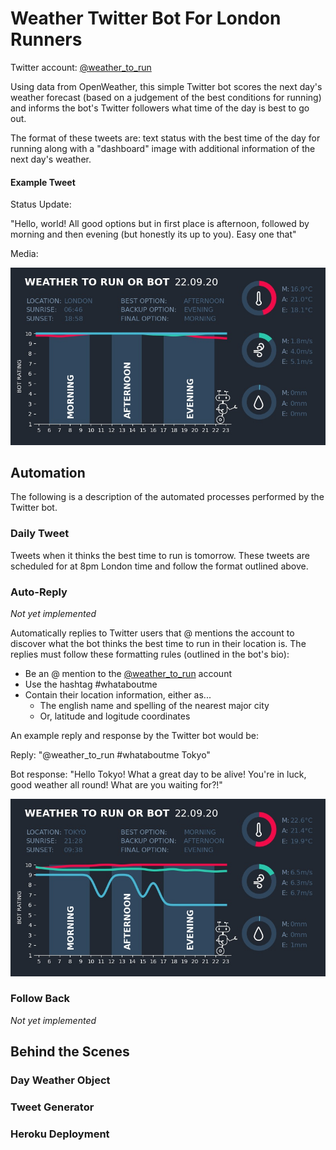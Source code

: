 # Weather Twitter Bot For London Runners

Twitter account: [@weather_to_run](https://twitter.com/weather_to_run)

Using data from OpenWeather, this simple Twitter bot scores the next day's weather forecast (based 
on a judgement of the best conditions for running) and informs the bot's Twitter followers what time 
of the day is best to go out.

The format of these tweets are: text status with the best time of the day for running along with a 
"dashboard" image with additional information of the next day's weather.

#### Example Tweet

Status Update:

"Hello, world! All good options but in first place is afternoon, followed by morning and then evening 
(but honestly its up to you). Easy one that"

Media:

![Example of a weather dashboard](readme_images/dashboard_22-09-20.jpg)

## Automation
The following is a description of the automated processes performed by the Twitter bot.

### Daily Tweet
Tweets when it thinks the best time to run is tomorrow. These tweets are scheduled for at 8pm London time 
and follow the format outlined above.

### Auto-Reply
_Not yet implemented_

Automatically replies to Twitter users that @ mentions the account to discover what the bot thinks the best
time to run in their location is. The replies must follow these formatting rules (outlined in the bot's bio):
- Be an @ mention to the [@weather_to_run](https://twitter.com/weather_to_run) account
- Use the hashtag #whataboutme
- Contain their location information, either as...
    - The english name and spelling of the nearest major city
    - Or, latitude and logitude coordinates
    
An example reply and response by the Twitter bot would be:

Reply: "@weather_to_run #whataboutme Tokyo"

Bot response: "Hello Tokyo! What a great day to be alive! You're in luck, good weather all round! What are you waiting for?!"

![Example of a weather dashboard](readme_images/tokyo_dashboard_22-09-20.jpg)

### Follow Back
_Not yet implemented_


## Behind the Scenes

### Day Weather Object

### Tweet Generator

### Heroku Deployment